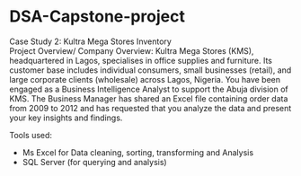 # DSA-Capstone-project
Case Study 2: Kultra Mega Stores Inventory  
Project Overview/ Company Overview: 
Kultra Mega Stores (KMS), headquartered in Lagos, specialises in office supplies and 
furniture. Its customer base includes individual consumers, small businesses (retail), and 
large corporate clients (wholesale) across Lagos, Nigeria. 
You have been engaged as a Business Intelligence Analyst to support the Abuja division of 
KMS. The Business Manager has shared an Excel file containing order data from 2009 to 
2012 and has requested that you analyze the data and present your key insights and 
findings.

Tools used:
- Ms Excel for Data cleaning, sorting, transforming and Analysis
- SQL Server (for querying and analysis)
